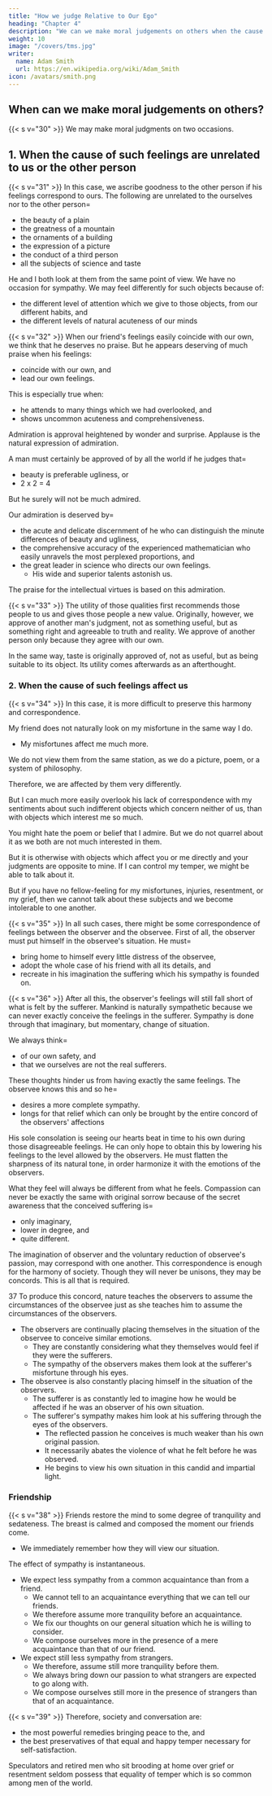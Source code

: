 ```yaml
---
title: "How we judge Relative to Our Ego"
heading: "Chapter 4"
description: "We can we make moral judgements on others when the cause of such feelings affect us or people not us"
weight: 10
image: "/covers/tms.jpg"
writer:
  name: Adam Smith
  url: https://en.wikipedia.org/wiki/Adam_Smith
icon: /avatars/smith.png
---
```




## When can we make moral judgements on others?

{{< s v="30" >}} We may make moral judgments on two occasions.


## 1. When the cause of such feelings are unrelated to us or the other person

{{< s v="31" >}} In this case, we ascribe goodness to the other person if his feelings correspond to ours. The following are unrelated to the ourselves nor to the other person= 
- the beauty of a plain
- the greatness of a mountain
- the ornaments of a building
- the expression of a picture
- the conduct of a third person
- all the subjects of science and taste

He and I both look at them from the same point of view. We have no occasion for sympathy. We may feel differently for such objects because of: 
- the different level of attention which we give to those objects, from our different habits, and
- the different levels of natural acuteness of our minds


{{< s v="32" >}} When our friend's feelings easily coincide with our own, we think that he deserves no praise. But he appears deserving of much praise when his feelings:
- coincide with our own, and
- lead our own feelings.

This is especially true when:
- he attends to many things which we had overlooked, and
- shows uncommon acuteness and comprehensiveness.

Admiration is approval heightened by wonder and surprise. Applause is the natural expression of admiration.

A man must certainly be approved of by all the world if he judges that= 
- beauty is preferable ugliness, or
- 2 x 2 = 4

But he surely will not be much admired.

Our admiration is deserved by= 
- the acute and delicate discernment of he who can distinguish the minute differences of beauty and ugliness,
- the comprehensive accuracy of the experienced mathematician who easily unravels the most perplexed proportions, and
- the great leader in science who directs our own feelings.
  - His wide and superior talents astonish us.

The praise for the intellectual virtues is based on this admiration.


{{< s v="33" >}} The utility of those qualities first recommends those people to us and gives those people a new value. Originally, however, we approve of another man's judgment, not as something useful, but as something right and agreeable to truth and reality. We approve of another person only because they agree with our own.

In the same way, taste is originally approved of, not as useful, but as being suitable to its object. Its utility comes afterwards as an afterthought.



### 2. When the cause of such feelings affect us

{{< s v="34" >}} In this case, it is more difficult to preserve this harmony and correspondence. 

My friend does not naturally look on my misfortune in the same way I do.
- My misfortunes affect me much more. 

We do not view them from the same station, as we do a picture, poem, or a system of philosophy.

Therefore, we are affected by them very differently.

But I can much more easily overlook his lack of correspondence with my sentiments about such indifferent objects which concern neither of us, than with objects which interest me so much.

You might hate the poem or belief that I admire. But we do not quarrel about it as we both are not much interested in them.

But it is otherwise with objects which affect you or me directly and your judgments are opposite to mine. If I can control my temper, we might be able to talk about it.

But if you have no fellow-feeling for my misfortunes, injuries, resentment, or my grief, then we cannot talk about these subjects and we become intolerable to one another.

<!-- I can neither support your company, nor you mine.
You are confounded at my violence and passion.
I am enraged at your cold insensibility and lack of feeling.
 -->


{{< s v="35" >}} In all such cases, there might be some correspondence of feelings between the observer and the observee. First of all, the observer must put himself in the observee's situation. He must= 
- bring home to himself every little distress of the observee,
- adopt the whole case of his friend with all its details, and
- recreate in his imagination the suffering which his sympathy is founded on.


{{< s v="36" >}} After all this, the observer's feelings will still fall short of what is felt by the sufferer. Mankind is naturally sympathetic because we can never exactly conceive the feelings in the sufferer. Sympathy is done through that imaginary, but momentary, change of situation.

We always think= 
- of our own safety, and
- that we ourselves are not the real sufferers.

These thoughts hinder us from having exactly the same feelings. The observee knows this and so he= 
- desires a more complete sympathy.
- longs for that relief which can only be brought by the entire concord of the observers' affections

His sole consolation is seeing our hearts beat in time to his own during those disagreeable feelings. He can only hope to obtain this by lowering his feelings to the level allowed by the observers. He must flatten the sharpness of its natural tone, in order harmonize it with the emotions of the observers.

What they feel will always be different from what he feels. Compassion can never be exactly the same with original sorrow because of the secret awareness that the conceived suffering is= 
- only imaginary,
- lower in degree, and
- quite different.

The imagination of observer and the voluntary reduction of observee's passion, may correspond with one another.
This correspondence is enough for the harmony of society. Though they will never be unisons, they may be concords. This is all that is required.

37 To produce this concord, nature teaches the observers to assume the circumstances of the observee just as she teaches him to assume the circumstances of the observers.
- The observers are continually placing themselves in the situation of the observee to conceive similar emotions.
  - They are constantly considering what they themselves would feel if they were the sufferers. 
  - The sympathy of the observers makes them look at the sufferer's misfortune through his eyes.
- The observee is also constantly placing himself in the situation of the observers.
  - The sufferer is as constantly led to imagine how he would be affected if he was an observer of his own situation.
  - The sufferer's sympathy makes him look at his suffering through the eyes of the observers.
    - The reflected passion he conceives is much weaker than his own original passion.
    - It necessarily abates the violence of what he felt before he was observed.
    - He begins to view his own situation in this candid and impartial light.


### Friendship

{{< s v="38" >}} Friends restore the mind to some degree of tranquility and sedateness. The breast is calmed and composed the moment our friends come.
- We immediately remember how they will view our situation.

The effect of sympathy is instantaneous.
- We expect less sympathy from a common acquaintance than from a friend.
  - We cannot tell to an acquaintance everything that we can tell our friends.
  - We therefore assume more tranquility before an acquaintance.
  - We fix our thoughts on our general situation which he is willing to consider.
  - We compose ourselves more in the presence of a mere acquaintance than that of our friend.
- We expect still less sympathy from strangers.
  - We therefore, assume still more tranquility before them.
  - We always bring down our passion to what strangers are expected to go along with.
  - We compose ourselves still more in the presence of strangers than that of an acquaintance.


{{< s v="39" >}} Therefore, society and conversation are:
- the most powerful remedies bringing peace to the, and
- the best preservatives of that equal and happy temper necessary for self-satisfaction.

Speculators and retired men who sit brooding at home over grief or resentment seldom possess that equality of temper which is so common among men of the world.

